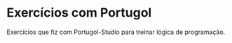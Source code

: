 # Exercícios com Portugol
Exercícios que fiz com Portugol-Studio para treinar lógica de programação.
